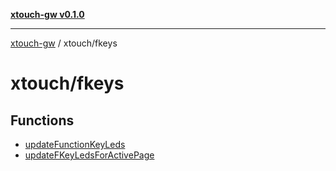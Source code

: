 [**xtouch-gw v0.1.0**](../../README.md)

***

[xtouch-gw](../../README.md) / xtouch/fkeys

# xtouch/fkeys

## Functions

- [updateFunctionKeyLeds](functions/updateFunctionKeyLeds.md)
- [updateFKeyLedsForActivePage](functions/updateFKeyLedsForActivePage.md)
